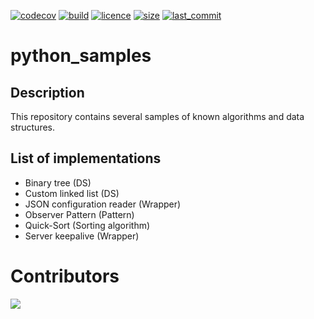 <!-- Labels -->
[![codecov](https://img.shields.io/codecov/c/github/maekind/python_samples?label=codecov&logo=codecov)](https://codecov.io/gh/maekind/python_samples)
[![build](https://img.shields.io/github/actions/workflow/status/maekind/python_samples/pythonpackage.yaml)]()
[![licence](https://img.shields.io/badge/License-MIT-green.svg)](https://github.com/maekind/python_samples/blob/main/LICENSE)
[![size](https://img.shields.io/github/repo-size/maekind/python_samples)]()
[![last_commit](https://img.shields.io/github/last-commit/maekind/python_samples)]()

# python_samples

## Description

This repository contains several samples of known algorithms and data structures.

## List of implementations

- Binary tree (DS)
- Custom linked list (DS)
- JSON configuration reader (Wrapper)
- Observer Pattern (Pattern)
- Quick-Sort (Sorting algorithm)
- Server keepalive (Wrapper)

# Contributors

<a href="https://github.com/maekind/python_sammples/graphs/contributors">
  <img src="https://contrib.rocks/image?repo=maekind/python_samples" />
</a>

